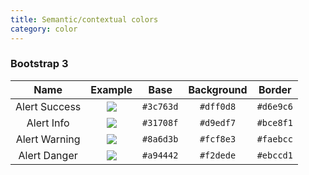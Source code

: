 ```yaml
---
title: Semantic/contextual colors
category: color
---
```


### Bootstrap 3

Name | Example | Base | Background | Border
:-:  | :-:     | :-:  | :-:        | :-:
Alert Success | ![](2r3qc19c/bootstrap-3-alert-success.svg) | `#3c763d` | `#dff0d8` | `#d6e9c6`
Alert Info | ![](2r3qc19c/bootstrap-3-alert-info.svg) | `#31708f` | `#d9edf7` | `#bce8f1`
Alert Warning | ![](2r3qc19c/bootstrap-3-alert-warning.svg) | `#8a6d3b` | `#fcf8e3` | `#faebcc`
Alert Danger | ![](2r3qc19c/bootstrap-3-alert-danger.svg) | `#a94442` | `#f2dede` | `#ebccd1`
